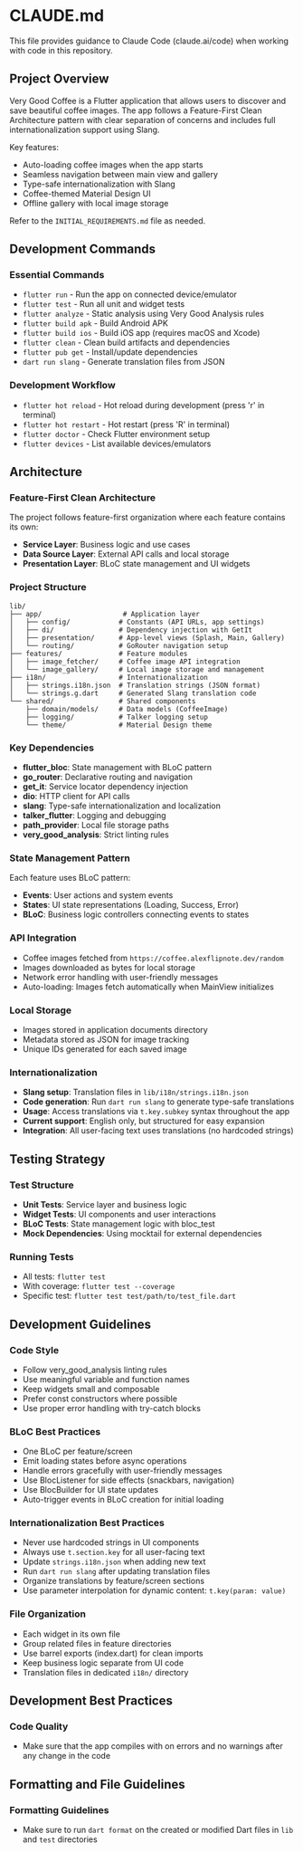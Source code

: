 # CLAUDE.md

This file provides guidance to Claude Code (claude.ai/code) when working with code in this repository.

## Project Overview

Very Good Coffee is a Flutter application that allows users to discover and save beautiful coffee images. The app follows a Feature-First Clean Architecture pattern with clear separation of concerns and includes full internationalization support using Slang.

Key features:
- Auto-loading coffee images when the app starts
- Seamless navigation between main view and gallery
- Type-safe internationalization with Slang
- Coffee-themed Material Design UI
- Offline gallery with local image storage

Refer to the `INITIAL_REQUIREMENTS.md` file as needed.

## Development Commands

### Essential Commands
- `flutter run` - Run the app on connected device/emulator
- `flutter test` - Run all unit and widget tests
- `flutter analyze` - Static analysis using Very Good Analysis rules
- `flutter build apk` - Build Android APK
- `flutter build ios` - Build iOS app (requires macOS and Xcode)
- `flutter clean` - Clean build artifacts and dependencies
- `flutter pub get` - Install/update dependencies
- `dart run slang` - Generate translation files from JSON

### Development Workflow
- `flutter hot reload` - Hot reload during development (press 'r' in terminal)
- `flutter hot restart` - Hot restart (press 'R' in terminal)
- `flutter doctor` - Check Flutter environment setup
- `flutter devices` - List available devices/emulators

## Architecture

### Feature-First Clean Architecture
The project follows feature-first organization where each feature contains its own:
- **Service Layer**: Business logic and use cases
- **Data Source Layer**: External API calls and local storage
- **Presentation Layer**: BLoC state management and UI widgets

### Project Structure
```
lib/
├── app/                    # Application layer
│   ├── config/            # Constants (API URLs, app settings)
│   ├── di/                # Dependency injection with GetIt
│   ├── presentation/      # App-level views (Splash, Main, Gallery)
│   └── routing/           # GoRouter navigation setup
├── features/              # Feature modules
│   ├── image_fetcher/     # Coffee image API integration
│   └── image_gallery/     # Local image storage and management
├── i18n/                  # Internationalization
│   ├── strings.i18n.json  # Translation strings (JSON format)
│   └── strings.g.dart     # Generated Slang translation code
└── shared/                # Shared components
    ├── domain/models/     # Data models (CoffeeImage)
    ├── logging/           # Talker logging setup
    └── theme/             # Material Design theme
```

### Key Dependencies
- **flutter_bloc**: State management with BLoC pattern
- **go_router**: Declarative routing and navigation
- **get_it**: Service locator dependency injection
- **dio**: HTTP client for API calls
- **slang**: Type-safe internationalization and localization
- **talker_flutter**: Logging and debugging
- **path_provider**: Local file storage paths
- **very_good_analysis**: Strict linting rules

### State Management Pattern
Each feature uses BLoC pattern:
- **Events**: User actions and system events
- **States**: UI state representations (Loading, Success, Error)
- **BLoC**: Business logic controllers connecting events to states

### API Integration
- Coffee images fetched from `https://coffee.alexflipnote.dev/random`
- Images downloaded as bytes for local storage
- Network error handling with user-friendly messages
- Auto-loading: Images fetch automatically when MainView initializes

### Local Storage
- Images stored in application documents directory
- Metadata stored as JSON for image tracking
- Unique IDs generated for each saved image

### Internationalization
- **Slang setup**: Translation files in `lib/i18n/strings.i18n.json`
- **Code generation**: Run `dart run slang` to generate type-safe translations
- **Usage**: Access translations via `t.key.subkey` syntax throughout the app
- **Current support**: English only, but structured for easy expansion
- **Integration**: All user-facing text uses translations (no hardcoded strings)

## Testing Strategy

### Test Structure
- **Unit Tests**: Service layer and business logic
- **Widget Tests**: UI components and user interactions
- **BLoC Tests**: State management logic with bloc_test
- **Mock Dependencies**: Using mocktail for external dependencies

### Running Tests
- All tests: `flutter test`
- With coverage: `flutter test --coverage`
- Specific test: `flutter test test/path/to/test_file.dart`

## Development Guidelines

### Code Style
- Follow very_good_analysis linting rules
- Use meaningful variable and function names
- Keep widgets small and composable
- Prefer const constructors where possible
- Use proper error handling with try-catch blocks

### BLoC Best Practices
- One BLoC per feature/screen
- Emit loading states before async operations
- Handle errors gracefully with user-friendly messages
- Use BlocListener for side effects (snackbars, navigation)
- Use BlocBuilder for UI state updates
- Auto-trigger events in BLoC creation for initial loading

### Internationalization Best Practices
- Never use hardcoded strings in UI components
- Always use `t.section.key` for all user-facing text
- Update `strings.i18n.json` when adding new text
- Run `dart run slang` after updating translation files
- Organize translations by feature/screen sections
- Use parameter interpolation for dynamic content: `t.key(param: value)`

### File Organization
- Each widget in its own file
- Group related files in feature directories
- Use barrel exports (index.dart) for clean imports
- Keep business logic separate from UI code
- Translation files in dedicated `i18n/` directory

## Development Best Practices

### Code Quality
- Make sure that the app compiles with on errors and no warnings after any change in the code

## Formatting and File Guidelines

### Formatting Guidelines
- Make sure to run `dart format` on the created or modified Dart files in `lib` and `test` directories